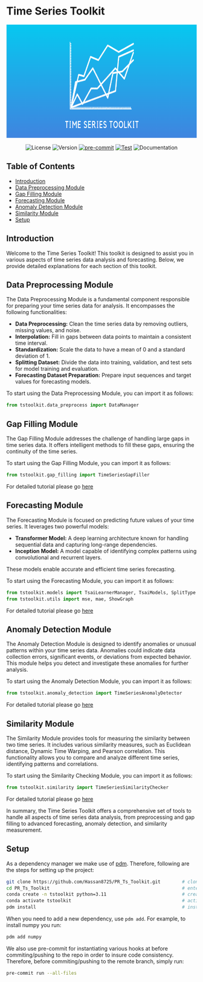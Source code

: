# Time Series Toolkit

<div align="center">
  <img src="assets/tstoolkit_logo.png" width="1000" height="300" alt="Project Logo">
</div>

<div align="center">

![License](https://img.shields.io/badge/License-MIT-blue.svg)
![Version](https://img.shields.io/badge/Version-1.0-brightgreen.svg)
[![pre-commit](https://github.com/Hassan8725/PR_Ts_Toolkit/actions/workflows/pre-commit.yaml/badge.svg)](https://github.com/Hassan8725/PR_Ts_Toolkit/actions/workflows/pre-commit.yaml)
[![Test](https://github.com/Hassan8725/PR_Ts_Toolkit/actions/workflows/test.yaml/badge.svg)](https://github.com/Hassan8725/PR_Ts_Toolkit/actions/workflows/test.yaml)
![Documentation](https://img.shields.io/badge/Documentation-Sphinx-blue.svg)


</div>

## Table of Contents
- [Introduction](#introduction)
- [Data Preprocessing Module](#data-preprocessing-module)
- [Gap Filling Module](#gap-filling-module)
- [Forecasting Module](#forecasting-module)
- [Anomaly Detection Module](#anomaly-detection-module)
- [Similarity Module](#similarity-module)
- [Setup](#setup)


## Introduction

Welcome to the Time Series Toolkit! This toolkit is designed to assist you in various aspects of time series data analysis and forecasting. Below, we provide detailed explanations for each section of this toolkit.

## Data Preprocessing Module

The Data Preprocessing Module is a fundamental component responsible for preparing your time series data for analysis. It encompasses the following functionalities:

- **Data Preprocessing:** Clean the time series data by removing outliers, missing values, and noise.
- **Interpolation:** Fill in gaps between data points to maintain a consistent time interval.
- **Standardization:** Scale the data to have a mean of 0 and a standard deviation of 1.
- **Splitting Dataset:** Divide the data into training, validation, and test sets for model training and evaluation.
- **Forecasting Dataset Preparation:** Prepare input sequences and target values for forecasting models.

To start using the Data Preprocessing Module, you can import it as follows:
```python
from tstoolkit.data_preprocess import DataManager
```

## Gap Filling Module

The Gap Filling Module addresses the challenge of handling large gaps in time series data. It offers intelligent methods to fill these gaps, ensuring the continuity of the time series.

To start using the Gap Filling Module, you can import it as follows:
```python
from tstoolkit.gap_filling import TimeSeriesGapFiller
```

For detailed tutorial please go [here](tutorials/Gap_Filling.ipynb)

## Forecasting Module

The Forecasting Module is focused on predicting future values of your time series. It leverages two powerful models:

- **Transformer Model:** A deep learning architecture known for handling sequential data and capturing long-range dependencies.
- **Inception Model:** A model capable of identifying complex patterns using convolutional and recurrent layers.

These models enable accurate and efficient time series forecasting.

To start using the Forecasting Module, you can import it as follows:
```python
from tstoolkit.models import TsaiLearnerManager, TsaiModels, SplitType
from tstoolkit.utils import mse, mae, ShowGraph
```

For detailed tutorial please go [here](tutorials/Forecasting_Tutorial.ipynb)

## Anomaly Detection Module

The Anomaly Detection Module is designed to identify anomalies or unusual patterns within your time series data. Anomalies could indicate data collection errors, significant events, or deviations from expected behavior. This module helps you detect and investigate these anomalies for further analysis.

To start using the Anomaly Detection Module, you can import it as follows:
```python
from tstoolkit.anomaly_detection import TimeSeriesAnomalyDetector
```

For detailed tutorial please go [here](tutorials/Anomaly_detection.ipynb)

## Similarity Module

The Similarity Module provides tools for measuring the similarity between two time series. It includes various similarity measures, such as Euclidean distance, Dynamic Time Warping, and Pearson correlation. This functionality allows you to compare and analyze different time series, identifying patterns and correlations.

To start using the Similarity Checking Module, you can import it as follows:
```python
from tstoolkit.similarity import TimeSeriesSimilarityChecker
```

For detailed tutorial please go [here](tutorials/Similarity_checker.ipynb)

In summary, the Time Series Toolkit offers a comprehensive set of tools to handle all aspects of time series data analysis, from preprocessing and gap filling to advanced forecasting, anomaly detection, and similarity measurement.

## Setup

As a dependency manager we make use of [pdm](https://pdm.fming.dev/latest/). Therefore, following are the steps for setting up the project:

```sh
git clone https://github.com/Hassan8725/PR_Ts_Toolkit.git        # clone the repository
cd PR_Ts_Toolkit                                                 # enter the project folder
conda create -n tstoolkit python=3.11                            # create a new conda environment
conda activate tstoolkit                                         # activate the created conda environment
pdm install                                                      # install the dependencies within the environment
```

When you need to add a new dependency, use `pdm add`. For example, to install numpy you run:

```sh
pdm add numpy
```

We also use pre-commit for instantiating various hooks at before commiting/pushing to the repo in order to insure code consistency. Therefore, before commiting/pushing to the remote branch, simply run:

```sh
pre-commit run --all-files
```
